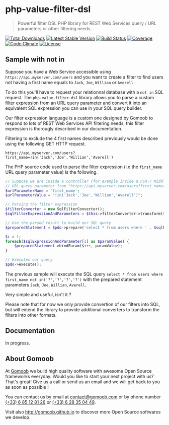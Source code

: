 # php-value-filter-dsl

> Powerful filter DSL PHP library for REST Web Services query / URL parameters or other filtering needs.

[![Total Downloads](https://img.shields.io/packagist/dt/gomoob/php-value-filter-dsl.svg?style=flat-square)](https://packagist.org/packages/gomoob/php-value-filter-dsl)
[![Latest Stable Version](https://img.shields.io/packagist/v/gomoob/php-value-filter-dsl.svg?style=flat-square)](https://packagist.org/packages/gomoob/php-value-filter-dsl)
[![Build Status](https://img.shields.io/travis/gomoob/php-value-filter-dsl.svg?style=flat-square)](https://travis-ci.org/gomoob/php-value-filter-dsl)
[![Coverage](https://img.shields.io/coveralls/gomoob/php-value-filter-dsl.svg?style=flat-square)](https://coveralls.io/r/gomoob/php-value-filter-dsl?branch=master)
[![Code Climate](https://img.shields.io/codeclimate/github/gomoob/php-value-filter-dsl.svg?style=flat-square)](https://codeclimate.com/github/gomoob/php-value-filter-dsl)
[![License](https://img.shields.io/packagist/l/gomoob/php-value-filter-dsl.svg?style=flat-square)](https://packagist.org/packages/gomoob/php-value-filter-dsl)

## Sample with not in

Suppose you have a Web Service accessible using `https://api.myserver.com/users` and you want to create a filter to find
users not having a first name equals to `Jack`, `Joe`, `Willian` or `Averell`.

To do this you'll have to request your relationnal database with a `not in` SQL request. The `php-value-filter-dsl`
library allows you to parse a custom filter expression from an URL query parameter and convert it into an equivalent SQL
expression you can use in your SQL query builder.

Our filter expression language is a custom one designed by Gomoob to respond to lots of REST Web Services API filtering
needs, this filter expression is thorougly described in our documentation.

Filtering to exclude the 4 first names described previously would be done using the following GET HTTP request.

```
https://api.myserver.com/users?first_name=!in('Jack','Joe','Willian','Averell')
```

The PHP source code used to parse the filter expression (i.e the `first_name` URL query parameter value) is the
following.

```php
// Suppose we are inside a controller (for example inside a PSR-7 Middleware) and we got the value of the 'first_name'
// URL query parameter from "https://api.myserver.com/users?first_name=!in('Jack','Joe','Willian','Averell')"
$urlParameterName = 'first_name';
$urlParameterValue = "!in('Jack','Joe','Willian','Averell')";

// Parsing the filter expression
$filterConverter = new SqlFilterConverter();
$sqlFilterExpressionAndParameters = $this->filterConverter->transform($urlParameterName, $urlParameterValue);

// Use the parsed result to build our SQL query
$preparedStatement = $pdo->prepare('select * from users where ' . $sqlFilterExpressionAndParameters[0]);

$i = 1;
foreach($sqlExpressionAndParameter[1] as $paramValue) {
    $preparedStatement->bindParam($i++, paramValue);
}

// Executes our query
$pdo->execute();
```

The previous sample will execute the SQL query `select * from users where first_name not in('?','?','?','?')` with the
prepared statement parameters `Jack`, `Joe`, `Willian`, `Averell`.

Very simple and useful, isn't it ?

Please note that for now we only provide convertion of our filters into SQL, but will extend the library to provide
additional converters to transform the filters into other formats.

## Documentation

In progress.

## About Gomoob

At [Gomoob](https://www.gomoob.com) we build high quality software with awesome Open Source frameworks everyday. Would
you like to start your next project with us? That's great! Give us a call or send us an email and we will get back to
you as soon as possible !

You can contact us by email at [contact@gomoob.com](mailto:contact@gomoob.com) or by phone number
[(+33) 6 85 12 81 26](tel:+33685128126) or [(+33) 6 28 35 04 49](tel:+33685128126).

Visit also http://gomoob.github.io to discover more Open Source softwares we develop.
